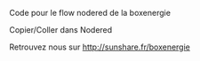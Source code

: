 Code pour le flow nodered de la boxenergie

Copier/Coller dans Nodered

Retrouvez nous sur http://sunshare.fr/boxenergie
